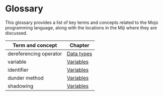 # Glossary

This glossary provides a list of key terms and concepts related to the Mojo programming language, along with the locations in the Miji where they are discussed.

| Term and concept       | Chapter                                     |
| ---------------------- | ------------------------------------------- |
| dereferencing operator | [Data types](../basic/types#string)         |
| variable               | [Variables](../basic/variables)             |
| identifier             | [Variables](../basic/variables#identifiers) |
| dunder method          | [Variables](../basic/variables#identifiers) |
| shadowing              | [Variables](../basic/variables)             |
